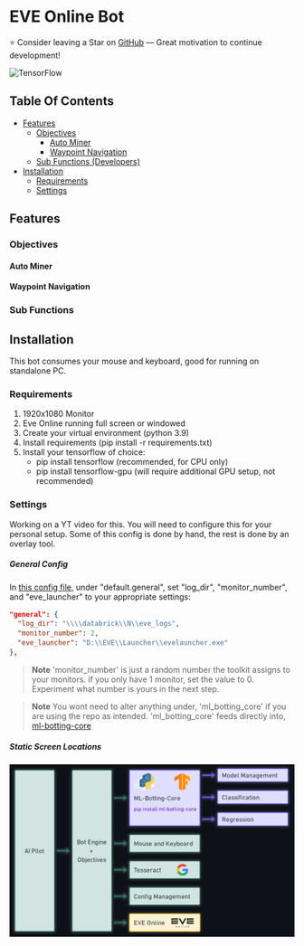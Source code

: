 # EVE Online Bot
:star: Consider leaving a Star on [GitHub](https://github.com/darkmatter2222/EVE-Online-Bot) — Great motivation to continue development!

![TensorFlow](https://img.shields.io/badge/TensorFlow-%23FF6F00.svg?style=for-the-badge&logo=TensorFlow&logoColor=white)

## Table Of Contents
- [Features](#features)
    - [Objectives](#objectives)
        - [Auto Miner](#autominer)
        - [Waypoint Navigation](#waypointnavigation)
    - [Sub Functions (Developers)](#subfunctions)
- [Installation](#installation)
     - [Requirements](#requirements)
     - [Settings](#settings)

## Features
### Objectives
#### Auto Miner
#### Waypoint Navigation
### Sub Functions


## Installation
This bot consumes your mouse and keyboard, good for running on standalone PC.

### Requirements
1. 1920x1080 Monitor
2. Eve Online running full screen or windowed
3. Create your virtual environment (python 3.9)
4. Install requirements (pip install -r requirements.txt)
5. Install your tensorflow of choice:  
    - pip install tensorflow (recommended, for CPU only)
    - pip install tensorflow-gpu (will require additional GPU setup, not recommended)

### Settings
Working on a YT video for this. You will need to configure this for your personal setup. Some of this config is done by hand, the rest is done by an overlay tool.
##### General Config
In [this config file](https://github.com/darkmatter2222/EVE-Online-Bot/blob/main/AI_Pilot/ai_pilot_config_v2.json), under "default.general", set "log_dir", "monitor_number", and "eve_launcher" to your appropriate settings:  
```json
"general": {
  "log_dir": "\\\\databrick\\N\\eve_logs",
  "monitor_number": 2,
  "eve_launcher": "D:\\EVE\\Launcher\\evelauncher.exe"
},
```  
> **Note**
> 'monitor_number' is just a random number the toolkit assigns to your monitors. if you only have 1 monitor, set the value to 0. Experiment what number is yours in the next step.

> **Note**
> You wont need to alter anything under, 'ml_botting_core' if you are using the repo as intended. 'ml_botting_core' feeds directly into, [ml-botting-core](https://github.com/darkmatter2222/ml_botting_core)

##### Static Screen Locations











![alt text](https://github.com/darkmatter2222/EVE-Online-Bot/blob/main/Images/banner.png)  


